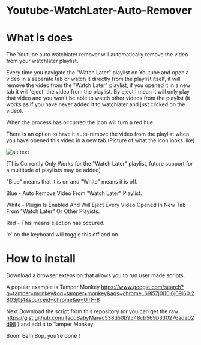 # Youtube-WatchLater-Auto-Remover

# What is does
The Youtube auto watchlater remover will automatically remove the video from your watchlater playlist.

Every time you navigate the "Watch Later" playlist on Youtube and open a video in a seperate tab or watch it directly from the playlist itself, it will remove the video from the "Watch Later" playlist, if you opened it in a new tab it will 'eject' the video from the playlist. By eject I mean it will only play that video and you won't be able to watch other videos from the playlist (it works as if you have never added it to watchlater and just clicked on the video).

When the process has occurred the icon will turn a red hue.

There is an option to have it auto-remove the video from the playlist when you have opened this video in a new tab.(Picture of what the icon looks like)

![alt text](https://i.ibb.co/nPbPYZL/Screenshot-from-2022-04-11-14-13-07.png)

[This Currently Only Works for the "Watch Later" playlist, future support for a multitude of playlists may be added]

"Blue" means that it is on and "White" means it is off. 
  
  Blue - Auto Remove Video From "Watch Later" Playlist.
  
  White - Plugin Is Enabled And Will Eject Every Video Opened In New Tab From "Watch Later" Or Other Playists.
  
  Red - This means ejection has occured.
  
  'e' on the keyboard will toggle this off and on.

# How to install
Download a browser extension that allows you to run user made scripts. 

A popular example is Tamper Monkey
https://www.google.com/search?q=tamper+monkey&oq=tamper+monkey&aqs=chrome..69i57j0i10l6j69i60.2803j0j4&sourceid=chrome&ie=UTF-8

Next Download the script from this repository (or you can get the raw https://gist.github.com/TacoBabyMan/c538d50b9548cb569b330276ade02d98 ) and add it to Tamper Monkey.

Boom Bam Bop, you're done !
